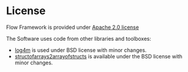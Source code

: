 # License

Flow Framework is provided under [Apache 2.0 license](http://www.apache.org/licenses/LICENSE-2.0)

The Software uses code from other libraries and toolboxes:

* [log4m](https://www.mathworks.com/matlabcentral/fileexchange/37701-log4m-a-powerful-and-simple-logger-for-matlab) is used under BSD license with minor changes.
* [structofarrays2arrayofstructs](https://www.mathworks.com/matlabcentral/fileexchange/40712-convert-from-a-structure-of-arrays-into-an-array-of-structures) is available under the BSD license with minor changes.
